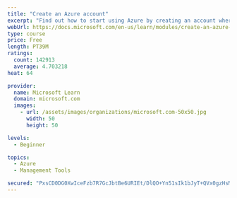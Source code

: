 ```yaml
---
title: "Create an Azure account"
excerpt: "Find out how to start using Azure by creating an account where you’ll see services and personal settings for identity, billing, and preferences."
webUrl: https://docs.microsoft.com/en-us/learn/modules/create-an-azure-account/
type: course
price: Free
length: PT39M
ratings:
  count: 142913
  average: 4.703218
heat: 64

provider:
  name: Microsoft Learn
  domain: microsoft.com
  images:
    - url: /assets/images/organizations/microsoft.com-50x50.jpg
      width: 50
      height: 50

levels:
  - Beginner

topics:
  - Azure
  - Management Tools

secured: "PxsCD0DG0XwIceFzb7R7GcJbtBe6URIEt/DlQO+Yn51sIk1bJyT+QVx0gzHsMeqw0IMa3kY+5PhBiNpgel8kW4oUY+N6R3bI4yhb3U09SEz2mBw24QsVDCdhexHGWBJMk+ig9SafAbP7GNcYCItDVUPq3JvUqn1I4Ev5WfA22c0kNTiDfdHrmVc07dlIKcqkJHN2ptjvXbMTnL3av5pSk9ARXpH4xGCg46Q8Gbv/wIPiCxWEJJEVpSFrK11Om9m05qAi/mcE+0lsjf4CVIv/QstkQDRIy2nuTYALn54mmD+ECEBH0K0JfP6ThMP5XZ3D34YfV+qN5+1pgZY29NSJXoiwmDqKSlLnPozOn5CdxC3QH/KfqA7zZkLTfYgCnqrNmE9Zx0EbJtme9KR04sUKUQRggyvlz8Jtlz6LeAOjeENSkUZiyQFJMttPPS4ulNUQ;X71PGyDxV7NMfrxcDJOU7w=="
---
```


